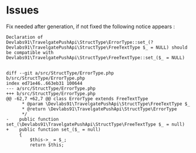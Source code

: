 Issues
======

Fix needed after generation, if not fixed the following notice appears :

    Declaration of Devlabs91\TravelgatePushApi\StructType\ErrorType::set_(?Devlabs91\TravelgatePushApi\StructType\FreeTextType $_ = NULL) should be compatible with Devlabs91\TravelgatePushApi\StructType\FreeTextType::set_($_ = NULL)


    diff --git a/src/StructType/ErrorType.php b/src/StructType/ErrorType.php
    index ed71e46..663eb31 100644
    --- a/src/StructType/ErrorType.php
    +++ b/src/StructType/ErrorType.php
    @@ -62,7 +62,7 @@ class ErrorType extends FreeTextType
          * @param \Devlabs91\TravelgatePushApi\StructType\FreeTextType $_
          * @return \Devlabs91\TravelgatePushApi\StructType\ErrorType
          */
    -    public function set_(\Devlabs91\TravelgatePushApi\StructType\FreeTextType $_ = null)
    +    public function set_($_ = null)
         {
             $this->_ = $_;
             return $this;
